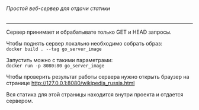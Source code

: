 ###### Простой веб-сервер для отдачи статики
_____________________________________
Сервер принимает и обрабатывате только GET и HEAD запросы.

Чтобы поднять сервер локально необходимо собрать образ:<br>
`docker build . --tag go_server_image`<br>

Запустить можно с такими параметрами:<br>
`docker run -p 8080:80 go_server_image`<br>

Чтобы проверить результат работы сервера нужно открыть браузер
на странице http://127.0.0.1:8080/wikipedia_russia.html

Вся статика для этой страницы находится внутри проекта и отдается
сервером.
